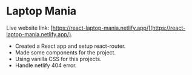 # Laptop Mania

Live website link: [https://react-laptop-mania.netlify.app/](https://react-laptop-mania.netlify.app/).

- Created a React app and setup react-router.
- Made some components for the project.
- Using vanilla CSS for this projects.
- Handle netlify 404 error.